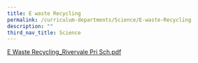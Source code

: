 ```yaml
---
title: E waste Recycling
permalink: /curriculum-departments/Science/E-waste-Recycling
description: ""
third_nav_title: Science
---
```

  
[E Waste Recycling\_Rivervale Pri Sch.pdf](https://rivervalepri.moe.edu.sg/qql/slot/u143/Curriculum/Departments/Science/E-Waste%20Recycling_Rivervale%20Pri%20Sch.pdf)